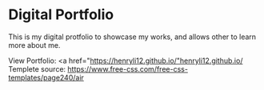 # Digital Portfolio

This is my digital protfolio to showcase my works, and allows other to learn more about me.

View Portfolio: <a href="https://henryli12.github.io/"henryli12.github.io/</a>
Templete source: <a href="https://www.free-css.com/free-css-templates/page240/air">https://www.free-css.com/free-css-templates/page240/air</a>